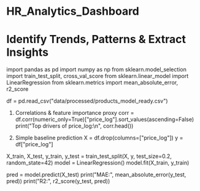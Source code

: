 # HR_Analytics_Dashboard
# Identify Trends, Patterns & Extract Insights
import pandas as pd
import numpy as np
from sklearn.model_selection import train_test_split, cross_val_score
from sklearn.linear_model import LinearRegression
from sklearn.metrics import mean_absolute_error, r2_score

df = pd.read_csv("data/processed/products_model_ready.csv")

1) Correlations & feature importance proxy
corr = df.corr(numeric_only=True)["price_log"].sort_values(ascending=False)
print("Top drivers of price_log:\\n", corr.head())

2) Simple baseline prediction
X = df.drop(columns=["price_log"])
y = df["price_log"]

X_train, X_test, y_train, y_test = train_test_split(X, y, test_size=0.2, random_state=42)
model = LinearRegression()
model.fit(X_train, y_train)

pred = model.predict(X_test)
print("MAE:", mean_absolute_error(y_test, pred))
print("R2:", r2_score(y_test, pred))
